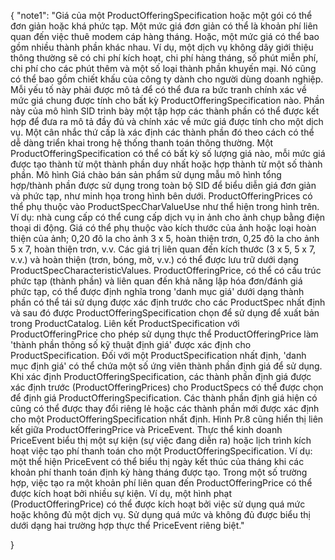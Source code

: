 {
  "note1": "Giá của một ProductOfferingSpecification hoặc một gói có thể đơn giản hoặc khá phức tạp. 
    Một mức giá đơn giản có thể là khoản phí liên quan đến việc thuê modem cáp hàng tháng. 
    Hoặc, một mức giá có thể bao gồm nhiều thành phần khác nhau. 
    Ví dụ, một dịch vụ không dây giới thiệu thông thường sẽ có chi phí kích hoạt, chi phí hàng tháng, 
    số phút miễn phí, chi phí cho các phút thêm và một số loại thành phần khuyến mại. 
    Nó cũng có thể bao gồm chiết khấu của công ty dành cho người dùng doanh nghiệp. 
    Mỗi yếu tố này phải được mô tả để có thể đưa ra bức tranh chính xác về mức giá chung được tính cho bất kỳ ProductOfferingSpecification nào. 
    Phần này của mô hình SID trình bày một tập hợp các thành phần có thể được kết hợp để đưa ra mô tả đầy đủ và chính xác về mức giá được tính cho một dịch vụ. 
    Một cân nhắc thứ cấp là xác định các thành phần đó theo cách có thể dễ dàng triển khai trong hệ thống thanh toán thông thường. 
    Một ProductOfferingSpecification có thể có bất kỳ số lượng giá nào, mỗi mức giá được tạo thành từ một thành phần duy nhất hoặc hợp thành từ một số thành phần. 
    Mô hình Giá chào bán sản phẩm sử dụng mẫu mô hình tổng hợp/thành phần được sử dụng trong toàn bộ SID để biểu diễn giá đơn giản và phức tạp, 
    như minh họa trong hình bên dưới. ProductOfferingPrices có thể phụ thuộc vào ProductSpecCharValueUse như thể hiện trong hình trên. 
    Ví dụ: nhà cung cấp có thể cung cấp dịch vụ in ảnh cho ảnh chụp bằng điện thoại di động. Giá có thể phụ thuộc vào kích thước của ảnh hoặc loại hoàn thiện của ảnh; 
    0,20 đô la cho ảnh 3 x 5, hoàn thiện trơn, 
    0,25 đô la cho ảnh 5 x 7, hoàn thiện trơn, v.v. 
    Các giá trị liên quan đến kích thước (3 x 5, 5 x 7, v.v.) và hoàn thiện (trơn, bóng, mờ, v.v.) có thể được lưu trữ dưới dạng ProductSpecCharacteristicValues. 
    ProductOfferingPrice, có thể có cấu trúc phức tạp (thành phần) và liên quan đến khả năng lập hóa đơn/đánh giá phức tạp, 
    có thể được định nghĩa trong 'danh mục giá' dưới dạng thành phần có thể tái sử dụng được xác định trước cho các ProductSpec nhất định 
    và sau đó được ProductOfferingSpecification chọn để sử dụng để xuất bản trong ProductCatalog. Liên kết ProductSpecification với ProductOfferingPrice 
    cho phép sử dụng thực thể ProductOfferingPrice làm 'thành phần thông số kỹ thuật định giá' được xác định cho ProductSpecification. 
    Đối với một ProductSpecification nhất định, 'danh mục định giá' có thể chứa một số ứng viên thành phần định giá để sử dụng. 
    Khi xác định ProductOfferingSpecification, các thành phần định giá được xác định trước (ProductOfferingPrices) cho ProductSpecs có thể được chọn 
    để định giá ProductOfferingSpecification. Các thành phần định giá hiện có cũng có thể được thay đổi riêng lẻ hoặc các thành phần mới được xác định 
    cho một ProductOfferingSpecification nhất định. Hình Pr.8 cũng hiển thị liên kết giữa ProductOfferingPrice và PriceEvent. 
    Thực thể kinh doanh PriceEvent biểu thị một sự kiện (sự việc đang diễn ra) hoặc lịch trình kích hoạt việc tạo phí thanh toán cho một ProductOfferingSpecification. 
    Ví dụ: một thể hiện PriceEvent có thể biểu thị ngày kết thúc của tháng khi các khoản phí thanh toán định kỳ hàng tháng được tạo. 
    Trong một số trường hợp, việc tạo ra một khoản phí liên quan đến ProductOfferingPrice có thể được kích hoạt bởi nhiều sự kiện. 
    Ví dụ, một hình phạt (ProductOfferingPrice) có thể được kích hoạt bởi việc sử dụng quá mức hoặc không đủ một dịch vụ. 
    Sử dụng quá mức và không đủ được biểu thị dưới dạng hai trường hợp thực thể PriceEvent riêng biệt."


}
